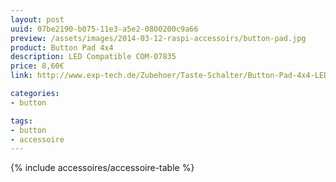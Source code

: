 ```yaml
---
layout: post
uuid: 07be2190-b075-11e3-a5e2-0800200c9a66
preview: /assets/images/2014-03-12-raspi-accessoirs/button-pad.jpg
product: Button Pad 4x4
description: LED Compatible COM-07835
price: 8,60€
link: http://www.exp-tech.de/Zubehoer/Taste-Schalter/Button-Pad-4x4-LED-Compatible.html

categories:
- button

tags:
- button
- accessoire
---
```


{% include accessoires/accessoire-table %}